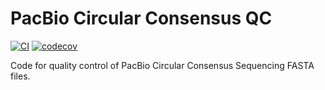 # PacBio Circular Consensus QC

[![CI](https://github.com/igor-sb/pacbio_qc/actions/workflows/ci.yml/badge.svg)](https://github.com/igor-sb/metagenomedb/actions)
[![codecov](https://codecov.io/gh/igor-sb/pacbio_qc/branch/main/graph/badge.svg?token=WRQ8X3SDVA)](https://codecov.io/gh/igor-sb/metagenomedb)

Code for quality control of PacBio Circular Consensus Sequencing FASTA files.